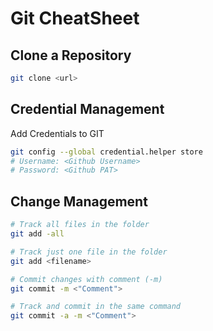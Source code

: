 # Git CheatSheet

## Clone a Repository
```bash
git clone <url>
```

## Credential Management
Add Credentials to GIT
```bash
git config --global credential.helper store
# Username: <Github Username>
# Password: <Github PAT>
```
## Change Management
```bash
# Track all files in the folder
git add -all

# Track just one file in the folder
git add <filename>

# Commit changes with comment (-m)
git commit -m <"Comment">

# Track and commit in the same command
git commit -a -m <"Comment">
```
